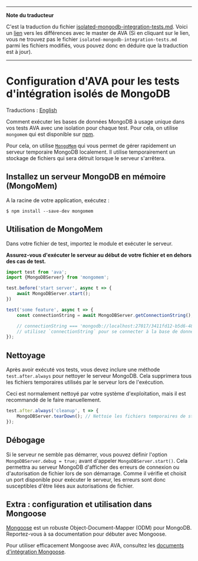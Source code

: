 ___
**Note du traducteur**

C'est la traduction du fichier [isolated-mongodb-integration-tests.md](https://github.com/avajs/ava/blob/master/docs/recipes/isolated-mongodb-integration-tests.md). Voici un [lien](https://github.com/avajs/ava/compare/c9fe8dbf166d9d23e3575eb5780ccdffda984e90...master#diff-fa5b24a10aa6bb9abd440902e222e84c) vers les différences avec le master de AVA (Si en cliquant sur le lien, vous ne trouvez pas le fichier `isolated-mongodb-integration-tests.md` parmi les fichiers modifiés, vous pouvez donc en déduire que la traduction est à jour).
___
# Configuration d'AVA pour les tests d'intégration isolés de MongoDB

Traductions : [English](https://github.com/avajs/ava/blob/master/docs/recipes/isolated-mongodb-integration-tests.md)

Comment exécuter les bases de données MongoDB à usage unique dans vos tests AVA avec une isolation pour chaque test. Pour cela, on utilise `mongomem` qui est disponible sur [npm](https://www.npmjs.com/package/mongomem).

Pour cela, on utilise [`MongoMem`](https://github.com/CImrie/mongomem) qui vous permet de gérer rapidement un serveur temporaire MongoDB localement. Il utilise temporairement un stockage de fichiers qui sera détruit lorsque le serveur s'arrêtera.


## Installez un serveur MongoDB en mémoire (MongoMem)

A la racine de votre application, exécutez :

```console
$ npm install --save-dev mongomem
```


## Utilisation de MongoMem

Dans votre fichier de test, importez le module et exécuter le serveur.
 
**Assurez-vous d'exécuter le serveur au début de votre fichier et en dehors des cas de test.**

```js
import test from 'ava';
import {MongoDBServer} from 'mongomem';

test.before('start server', async t => {
	await MongoDBServer.start();
})

test('some feature', async t => {
	const connectionString = await MongoDBServer.getConnectionString();

	// connectionString === 'mongodb://localhost:27017/3411fd12-b5d6-4860-854c-5bbdb011cb93'
	// utilisez `connectionString` pour se connecter à la base de données avec un client de votre choix. Regardez ci-dessous pour une utilisation avec Mongoose.
});
```


## Nettoyage

Après avoir exécuté vos tests, vous devez inclure une méthode `test.after.always` pour nettoyer le serveur MongoDB. Cela supprimera tous les fichiers temporaires utilisés par le serveur lors de l'exécution.

Ceci est normalement nettoyé par votre système d'exploitation, mais il est recommandé de le faire manuellement.

```js
test.after.always('cleanup', t => {
	MongoDBServer.tearDown(); // Nettoie les fichiers temporaires de stockage
});
```


## Débogage

Si le serveur ne semble pas démarrer, vous pouvez définir l'option `MongoDBServer.debug = true;` avant d'appeler `MongoDBServer.start()`. Cela permettra au serveur MongoDB d'afficher des erreurs de connexion ou d'autorisation de fichier lors de son démarrage. Comme il vérifie et choisit un port disponible pour exécuter le serveur, les erreurs sont donc susceptibles d'être liées aux autorisations de fichier.

## Extra : configuration et utilisation dans Mongoose

[Mongoose](http://mongoosejs.com) est un robuste Object-Document-Mapper (ODM) pour MongoDB. Reportez-vous à sa documentation pour débuter avec Mongoose.

Pour utiliser efficacement Mongoose avec AVA, consultez les [documents d'intégration Mongoose](endpoint-testing-with-mongoose.md).
